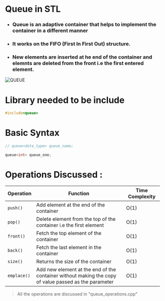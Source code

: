 # Queue in STL

+ ### Queue is an adaptive container that helps to implement the container in a different manner
+ ### It works on the FIFO (First In First Out) structure.
+ ### New elements are inserted at he end of the container and elemnts are deleted from the front i.e the first entered element.

![QUEUE](https://iq.opengenus.org/content/images/2019/05/pq.png)

# Library needed to be include
```cpp
#include<queue>
```

# Basic Syntax
```cpp
// queue<data_type> queue_name;

queue<int> queue_one;
```

# Operations Discussed :

| Operation | Function | Time Complexity |
| ----------|----------| ----------------|
|```push()```|Add element at the end of the container | O(1)|
|`pop()`|Delete element from the top of the container i.e the first element | O(1)|
|`front()`| Fetch the top element of the container | O(1)|
|`back()`|Fetch the last element in the container| O(1)|
|`size()`| Returns the size of the container | O(1)|
|`emplace()`|Add new element at the end of the container without making the copy of value passed as the parameter | O(1)|



> All the operations are discussed in "queue_operations.cpp"